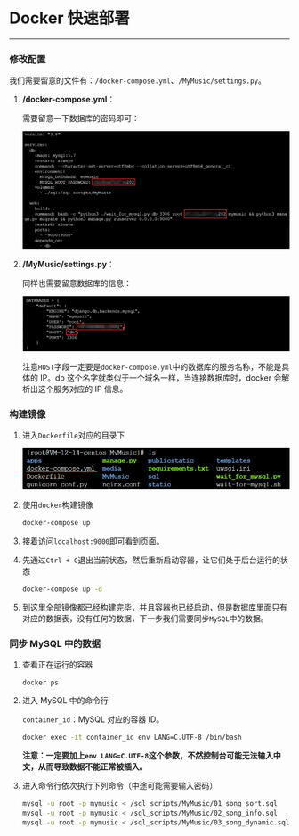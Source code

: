# Docker 快速部署

---

### 修改配置

我们需要留意的文件有：`/docker-compose.yml`、`/MyMusic/settings.py`。

1. **/docker-compose.yml**：

   需要留意一下数据库的密码即可：

   ![](md-images/mysql-pass.png)

2. **/MyMusic/settings.py**：

   同样也需要留意数据库的信息：

   ![](md-images/django-settings.png)

   注意`HOST`字段一定要是`docker-compose.yml`中的数据库的服务名称，不能是具体的 IP。db 这个名字就类似于一个域名一样，当连接数据库时，docker 会解析出这个服务对应的 IP 信息。

### 构建镜像

1. 进入`Dockerfile`对应的目录下

   ![](md-images/dir.png)

2. 使用`docker`构建镜像

   ```bash
   docker-compose up
   ```

3. 接着访问`localhost:9000`即可看到页面。

4. 先通过`Ctrl + C`退出当前状态，然后重新启动容器，让它们处于后台运行的状态

   ```bash
   docker-compose up -d
   ```

5. 到这里全部镜像都已经构建完毕，并且容器也已经启动，但是数据库里面只有对应的数据表，没有任何的数据，下一步我们需要同步`MySQL`中的数据。

### 同步 MySQL 中的数据

1. 查看正在运行的容器

   ```ba
   docker ps
   ```

2. 进入 MySQL 中的命令行

   `container_id`：MySQL 对应的容器 ID。

   ```bash
   docker exec -it container_id env LANG=C.UTF-8 /bin/bash
   ```

   **注意：一定要加上`env LANG=C.UTF-8`这个参数，不然控制台可能无法输入中文，从而导致数据不能正常被插入。**

3. 进入命令行依次执行下列命令（中途可能需要输入密码）

   ```bash
   mysql -u root -p mymusic < /sql_scripts/MyMusic/01_song_sort.sql
   mysql -u root -p mymusic < /sql_scripts/MyMusic/02_song_info.sql
   mysql -u root -p mymusic < /sql_scripts/MyMusic/03_song_dynamic.sql
   ```

   



